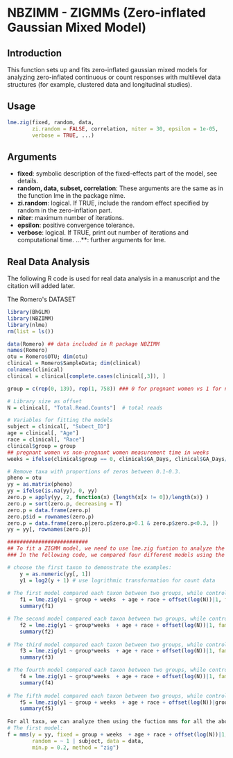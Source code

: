 
# NBZIMM - ZIGMMs (Zero-inflated Gaussian Mixed Model)

## Introduction

This function sets up and fits zero-inflated gaussian mixed models for analyzing zero-inflated continuous or count responses with multilevel data structures (for example, clustered data and longitudinal studies).

## Usage
```r
lme.zig(fixed, random, data, 
        zi.random = FALSE, correlation, niter = 30, epsilon = 1e-05, 
        verbose = TRUE, ...) 
```
## Arguments

- **fixed**: symbolic description of the fixed-effects part of the model, see details.
- **random, data, subset, correlation**: These arguments are the same as in the function lme in the package nlme.
- **zi.random**: logical. If TRUE, include the random effect specified by random in the zero-inflation part.
- **niter**: maximum number of iterations.
- **epsilon**: positive convergence tolerance.
- **verbose**: logical. If TRUE, print out number of iterations and computational time.
...**: further arguments for lme.

## Real Data Analysis
The following R code is used for real data analysis in a manuscript and the citation will added later.

The Romero's DATASET
```r
library(BhGLM)
library(NBZIMM)
library(nlme)
rm(list = ls())

data(Romero) ## data included in R package NBZIMM
names(Romero)
otu = Romero$OTU; dim(otu)
clinical = Romero$SampleData; dim(clinical)
colnames(clinical)
clinical = clinical[complete.cases(clinical[,3]), ]

group = c(rep(0, 139), rep(1, 758)) ### 0 for pregnant women vs 1 for non-pregnant women

# Library size as offset
N = clinical[, "Total.Read.Counts"]  # total reads

# Variables for fitting the models
subject = clinical[, "Subect_ID"]
age = clinical[, "Age"]
race = clinical[, "Race"]
clinical$group = group
## pregnant women vs non-pregnant women measurement time in weeks
weeks = ifelse(clinical$group == 0, clinical$GA_Days, clinical$GA_Days/7)

# Remove taxa with proportions of zeros between 0.1-0.3.
pheno = otu
yy = as.matrix(pheno)  
yy = ifelse(is.na(yy), 0, yy)
zero.p = apply(yy, 2, function(x) {length(x[x != 0])/length(x)} )
zero.p = sort(zero.p, decreasing = T)
zero.p = data.frame(zero.p)
zero.p$id = rownames(zero.p)
zero.p = data.frame(zero.p[zero.p$zero.p>0.1 & zero.p$zero.p<0.3, ])
yy = yy[, rownames(zero.p)]

##########################
## To fit a ZIGMM model, we need to use lme.zig funtion to analyze the transformed taxa data.
### In the following code, we compared four different models using the function lme.zig to separately analyze each taxon for all taxa in the real data.

# choose the first taxon to demonstrate the examples:
    y = as.numeric(yy[, 1])
    y1 = log2(y + 1) # use logrithmic transformation for count data
    
# The first model compared each taxon between two groups, while controlling weeks, age and race. And an offset term for library size is needed in fixed effects. The random effect includes a random intercept. No fixed or random effects is considered for zero part. 
    f1 = lme.zig(y1 ~ group + weeks  + age + race + offset(log(N))|1, family = "zig", random = ~ 1|subject)
    summary(f1)

# The second model compared each taxon between two groups, while controlling weeks, group by weeks interaction, age and race. And an offset term for library size is needed in fixed effects. The random effect includes a random intercept. No fixed or random effects is considered for zero part. 
    f2 = lme.zig(y1 ~ group*weeks  + age + race + offset(log(N))|1, family = "zig", random = ~ 1|subject)
    summary(f2)
    
# The third model compared each taxon between two groups, while controlling weeks, group by weeks interaction, age and race. And an offset term for library size is needed in fixed effects. The random effect includes a random intercept. A correlation structure of AR1 is considered in this model. No fixed or random effects is considered for zero part.
    f3 = lme.zig(y1 ~ group*weeks  + age + race + offset(log(N))|1, family = "zig", random = ~ 1|subject, correlation = corAR1())
    summary(f3)

# The fourth model compared each taxon between two groups, while controlling weeks, group by weeks interaction, age and race. And an offset term for library size is needed in fixed effects. The random effect includes a random intercept and a random slope of weeks. No fixed or random effects is considered for zero part.
    f4 = lme.zig(y1 ~ group*weeks  + age + race + offset(log(N))|1, family = "zig", random = list(subject = pdDiag(~weeks)))
    summary(f4)
    
# The fifth model compared each taxon between two groups, while controlling weeks, age and race. And an offset term for library size is needed in fixed effects. The random effect includes a random intercept. Group is considered for fixed effects in zero part. 
    f5 = lme.zig(y1 ~ group + weeks  + age + race + offset(log(N))|group, family = "zig", random = ~ 1|subject)
    summary(f5)
       
For all taxa, we can analyze them using the fuction mms for all the above models. For demonstration, we use mms for the first model:
# The first model:
f = mms(y = yy, fixed = group + weeks  + age + race + offset(log(N))|1, 
        random = ~ 1 | subject, data = data,
        min.p = 0.2, method = "zig")
```
